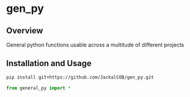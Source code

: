 # gen_py

## Overview

General python functions usable across a multitude of different projects

## Installation and Usage

```bash
pip install git+https://github.com/JackalCOB/gen_py.git
```

```python
from general_py import *
```
